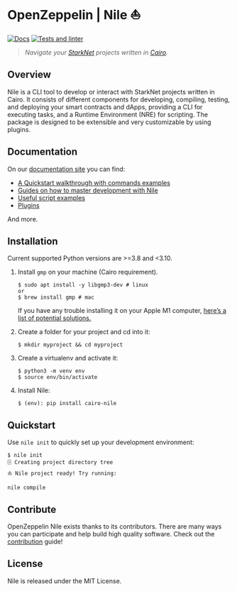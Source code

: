 # OpenZeppelin | Nile ⛵

[![Docs](https://img.shields.io/badge/docs-%F0%9F%93%84-blue)](https://docs.openzeppelin.com/nile)
[![Tests and linter](https://github.com/OpenZeppelin/nile/actions/workflows/ci.yml/badge.svg)](https://github.com/OpenZeppelin/nile/actions/workflows/ci.yml)

> _Navigate your [StarkNet](https://www.cairo-lang.org/docs/hello_starknet/index.html) projects written in [Cairo](https://cairo-lang.org)._

## Overview

Nile is a CLI tool to develop or interact with StarkNet projects written in Cairo. It consists of different components for developing, compiling, testing, and deploying your smart contracts and dApps, providing a CLI for executing tasks, and a Runtime Environment (NRE) for scripting. The package is designed to be extensible and very customizable by using plugins.

## Documentation

On our [documentation site](https://docs.openzeppelin.com/nile) you can find:

- [A Quickstart walkthrough with commands examples](https://docs.openzeppelin.com/nile#quickstart)
- [Guides on how to master development with Nile](https://docs.openzeppelin.com/nile/testing)
- [Useful script examples](https://docs.openzeppelin.com/nile/scripts#useful_script_examples)
- [Plugins](https://docs.openzeppelin.com/nile/plugins)

And more.

## Installation

Current supported Python versions are >=3.8 and <3.10.

1. Install `gmp` on your machine (Cairo requirement).

    ```
    $ sudo apt install -y libgmp3-dev # linux
    or
    $ brew install gmp # mac
    ```

    If you have any trouble installing it on your Apple M1 computer, [here’s a list of potential solutions.](https://github.com/OpenZeppelin/nile/issues/22)


2. Create a folder for your project and cd into it:

    ```
    $ mkdir myproject && cd myproject
    ```

3. Create a virtualenv and activate it:

    ```
    $ python3 -m venv env
    $ source env/bin/activate
    ```

4. Install Nile:

    ```
    $ (env): pip install cairo-nile
    ```

## Quickstart

Use `nile init` to quickly set up your development environment:

```
$ nile init
🗄 Creating project directory tree
⛵️ Nile project ready! Try running:

nile compile
```

## Contribute

OpenZeppelin Nile exists thanks to its contributors. There are many ways you can participate and help build high quality software. Check out the [contribution](CONTRIBUTING.md) guide!

## License

Nile is released under the MIT License.
